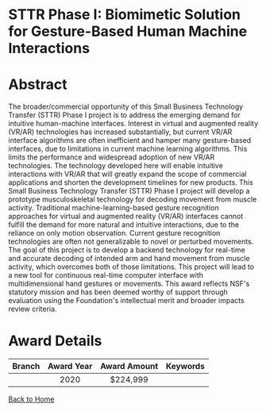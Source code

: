 
STTR Phase I: Biomimetic Solution for Gesture-Based Human Machine Interactions
==============================================================================

# Abstract


The broader/commercial opportunity of this Small Business Technology Transfer (STTR) Phase I project is to address the emerging demand for intuitive human-machine interfaces. Interest in virtual and augmented reality (VR/AR) technologies has increased substantially, but current VR/AR interface algorithms are often inefficient and hamper many gesture-based interfaces, due to limitations in current machine learning algorithms. This limits the performance and widespread adoption of new VR/AR technologies. The technology developed here will enable intuitive interactions with VR/AR that will greatly expand the scope of commercial applications and shorten the development timelines for new products. This Small Business Technology Transfer (STTR) Phase I project will develop a prototype musculoskeletal technology for decoding movement from muscle activity. Traditional machine-learning-based gesture recognition approaches for virtual and augmented reality (VR/AR) interfaces cannot fulfill the demand for more natural and intuitive interactions, due to the reliance on only motion observation. Current gesture recognition technologies are often not generalizable to novel or perturbed movements. The goal of this project is to develop a backend technology for real-time and accurate decoding of intended arm and hand movement from muscle activity, which overcomes both of those limitations. This project will lead to a new tool for continuous real-time computer interface with multidimensional hand gestures or movements. This award reflects NSF's statutory mission and has been deemed worthy of support through evaluation using the Foundation's intellectual merit and broader impacts review criteria.  

# Award Details

|Branch|Award Year|Award Amount|Keywords|
| :---: | :---: | :---: | :---: |
||2020|$224,999||
  
  


[Back to Home](https://github.com/chrischow/dod_sbir_awards#618)